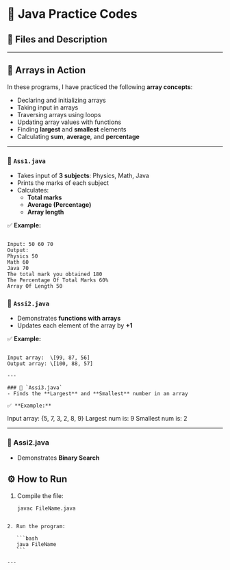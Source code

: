 # 📘 Java Practice Codes

## 📂 Files and Description

---

## 🔢 Arrays in Action
In these programs, I have practiced the following **array concepts**:
- Declaring and initializing arrays  
- Taking input in arrays  
- Traversing arrays using loops  
- Updating array values with functions  
- Finding **largest** and **smallest** elements  
- Calculating **sum**, **average**, and **percentage**

---
### 🔹 `Ass1.java`
- Takes input of **3 subjects**: Physics, Math, Java  
- Prints the marks of each subject  
- Calculates:
  - **Total marks**
  - **Average (Percentage)**
  - **Array length**

✅ **Example:**
```

Input: 50 60 70
Output:
Physics 50
Math 60
Java 70
The total mark you obtained 180
The Percentage Of Total Marks 60%
Array Of Length 50

```
### 🔹 `Assi2.java`
- Demonstrates **functions with arrays**  
- Updates each element of the array by **+1**

✅ **Example:**
```

Input array:  \[99, 87, 56]
Output array: \[100, 88, 57]

---

### 🔹 `Assi3.java`
- Finds the **Largest** and **Smallest** number in an array  

✅ **Example:**
```

Input array:  {5, 7, 3, 2, 8, 9}
Largest num is: 9
Smallest num is: 2


 ---
### 🔹 Assi2.java
- Demonstrates **Binary Search**

 

## ⚙️ How to Run
1. Compile the file:
   ```bash
   javac FileName.java
````

2. Run the program:

   ```bash
   java FileName
   ```

---

 

